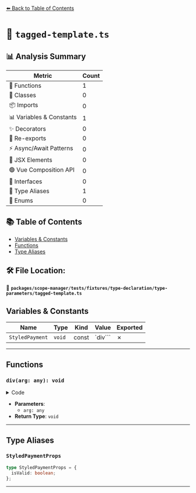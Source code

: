 [⬅️ Back to Table of Contents](../../../../../../index.md)

# 📄 `tagged-template.ts`

## 📊 Analysis Summary

| Metric | Count |
|--------|-------|
| 🔧 Functions | 1 |
| 🧱 Classes | 0 |
| 📦 Imports | 0 |
| 📊 Variables & Constants | 1 |
| ✨ Decorators | 0 |
| 🔄 Re-exports | 0 |
| ⚡ Async/Await Patterns | 0 |
| 💠 JSX Elements | 0 |
| 🟢 Vue Composition API | 0 |
| 📐 Interfaces | 0 |
| 📑 Type Aliases | 1 |
| 🎯 Enums | 0 |

## 📚 Table of Contents

- [Variables & Constants](#variables-constants)
- [Functions](#functions)
- [Type Aliases](#type-aliases)

## 🛠️ File Location:
📂 **`packages/scope-manager/tests/fixtures/type-declaration/type-parameters/tagged-template.ts`**

## Variables & Constants

| Name | Type | Kind | Value | Exported |
|------|------|------|-------|----------|
| `StyledPayment` | `void` | const | `div<StyledPaymentProps>``` | ✗ |


---

## Functions

### `div(arg: any): void`

<details><summary>Code</summary>

```ts
function div<T>(arg: any): void {}
```
</details>

- **Parameters**:
  - `arg: any`
- **Return Type**: `void`

---

## Type Aliases

### `StyledPaymentProps`

```ts
type StyledPaymentProps = {
  isValid: boolean;
};
```


---